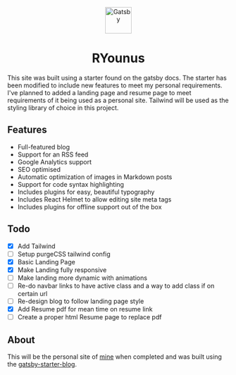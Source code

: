 <p align="center">
  <a href="https://www.gatsbyjs.org">
    <img alt="Gatsby" src="https://www.gatsbyjs.org/monogram.svg" width="60" />
  </a>
</p>
<h1 align="center">
  RYounus
</h1>

This site was built using a starter found on the gatsby docs. The starter has been modified to include new features to meet my personal requirements. I've planned to added a landing page and resume page to meet requirements of it being used as a personal site. Tailwind will be used as the styling library of choice in this project.

## Features
- Full-featured blog
- Support for an RSS feed
- Google Analytics support
- SEO optimised
- Automatic optimization of images in Markdown posts
- Support for code syntax highlighting
- Includes plugins for easy, beautiful typography
- Includes React Helmet to allow editing site meta tags
- Includes plugins for offline support out of the box

## Todo
- [x] Add Tailwind
- [ ] Setup purgeCSS tailwind config
- [x] Basic Landing Page
- [x] Make Landing fully responsive
- [ ] Make landing more dynamic with animations
- [ ] Re-do navbar links to have active class and a way to add class if on certain url
- [ ] Re-design blog to follow landing page style
- [x] Add Resume pdf for mean time on resume link
- [ ] Create a proper html Resume page to replace pdf

## About
This will be the personal site of [mine](https://github.com/rahman95) when completed and was built using the [gatsby-starter-blog](https://gatsby-starter-blog-demo.netlify.com/).
